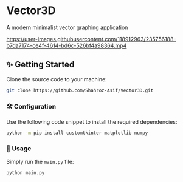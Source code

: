 # Vector3D
A modern minimalist vector graphing application


https://user-images.githubusercontent.com/118912963/235756188-b7da7174-ce4f-4614-bd6c-526bf4a98364.mp4


## ✨ Getting Started
Clone the source code to your machine:
```sh
git clone https://github.com/Shahroz-Asif/Vector3D.git
```

### 🛠️ Configuration
Use the following code snippet to install the required dependencies:
```sh
python -m pip install customtkinter matplotlib numpy
```

### 🚀 Usage
Simply run the `main.py` file:
```sh
python main.py
```


